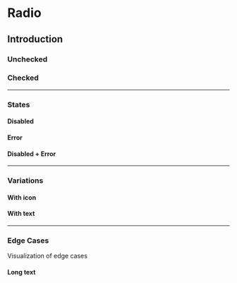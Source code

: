 # Radio

## Introduction

### Unchecked

<Playground :themeable="false">
  <template v-slot="slotProps">
    <p-radio name="some-name" value="some-value">Some label</p-radio>
  </template>
</Playground>

### Checked

<Playground :themeable="false">
  <template v-slot="slotProps">
    <p-radio name="some-name" value="some-value" checked="true">Some label</p-radio>
  </template>
</Playground>

---

### States

#### Disabled

<Playground :themeable="false">
  <template v-slot="slotProps">
    <p-radio name="some-name" value="some-value" disabled="true">Unchecked</p-radio>
    <p-radio name="some-name" value="some-value" disabled="true" checked="true">Checked</p-radio>
  </template>
</Playground>

#### Error

<Playground :themeable="false">
  <template v-slot="slotProps">
    <p-radio name="some-name" value="some-value" error="true">Unchecked</p-radio>
    <p-radio name="some-name" value="some-value" error="true" checked="true">Checked</p-radio>
  </template>
</Playground>

#### Disabled + Error

<Playground :themeable="false">
  <template v-slot="slotProps">
    <p-radio name="some-name" value="some-value" disabled="true" error="true">Unchecked</p-radio>
    <p-radio name="some-name" value="some-value" disabled="true" error="true" checked="true">Checked</p-radio>
  </template>
</Playground>

---

### Variations

#### With icon

<Playground :themeable="false">
  <template v-slot="slotProps">
    <p-radio name="some-name" value="some-value">
      Unchecked <p-icon source="porsche-driving-experience"></p-icon> with an icon
    </p-radio>
    <p-radio name="some-name" value="some-value" checked="true">
      Checked <p-icon source="porsche-driving-experience"></p-icon> with an icon
    </p-radio>
    <p-radio name="some-name" value="some-value" disabled="true">
      Disabled <p-icon source="porsche-driving-experience"></p-icon> with an icon
    </p-radio>
    <p-radio name="some-name" value="some-value" error="true">
      Error <p-icon source="porsche-driving-experience"></p-icon> with an icon
    </p-radio>
    <p-radio name="some-name" value="some-value" disabled="true" error="true">
      Disabled with an error and <p-icon source="porsche-driving-experience"></p-icon> an icon
    </p-radio>
  </template>
</Playground>

#### With text

<Playground :themeable="false">
  <template v-slot="slotProps">
    <p-radio name="some-name" value="some-value">
      Unchecked <a href="#" target="_blank">with a link</a>
    </p-radio>
    <p-radio name="some-name" value="some-value" checked="true">
      Checked <a href="#" target="_blank">with a link</a>
    </p-radio>
    <p-radio name="some-name" value="some-value" disabled="true">
      Disabled <a href="#" target="_blank">with a link</a>
    </p-radio>
    <p-radio name="some-name" value="some-value" error="true">
      Error <a href="#" target="_blank">with a link</a>
    </p-radio>
    <p-radio name="some-name" value="some-value" disabled="true" error="true">
      Disabled with an error and <a href="#" target="_blank">a link</a>
    </p-radio>
  </template>
</Playground>

---

### Edge Cases

Visualization of edge cases

#### Long text

<Playground :themeable="false">
  <template v-slot="slotProps">
    <div style="max-width: 320px;">
      <p-radio name="some-name" value="some-value">Lorem ipsum dolor sit amet, consetetur sadipscing elitr, sed diam nonumy eirmod tempor invidunt ut labore et dolore magna aliquyam erat, sed diam voluptua.</p-radio>
    </div>
  </template>
</Playground>
